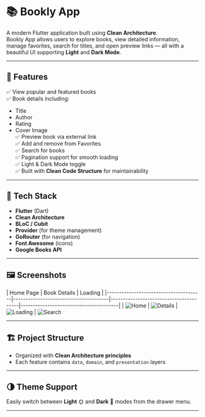 # 📚 Bookly App

A modern Flutter application built using **Clean Architecture**.  
Bookly App allows users to explore books, view detailed information, manage favorites, search for
titles, and open preview links — all with a beautiful UI supporting **Light** and **Dark Mode**.

---

## 🚀 Features

✅ View popular and featured books  
✅ Book details including:

- Title
- Author
- Rating
- Cover Image  
  ✅ Preview book via external link  
  ✅ Add and remove from Favorites  
  ✅ Search for books  
  ✅ Pagination support for smooth loading  
  ✅ Light & Dark Mode toggle  
  ✅ Built with **Clean Code Structure** for maintainability

---

## 🧠 Tech Stack

- **Flutter** (Dart)
- **Clean Architecture**
- **BLoC / Cubit**
- **Provider** (for theme management)
- **GoRouter** (for navigation)
- **Font Awesome** (icons)
- **Google Books API**

---

## 🖼️ Screenshots

| Home Page | Book Details | Loading |
|---------------------------------------|---------------------------------------|----------------------------------------|----------------------------------------|
| ![Home](assets/images/home_page.jpeg) | ![Details](assets/images/detail.jpeg) | ![Loading](assets/images/loading.jpeg) | ![Search](assets/images/search.jpeg)

---

## 🏗️ Project Structure

- Organized with **Clean Architecture principles**
- Each feature contains `data`, `domain`, and `presentation` layers

---

## 🌗 Theme Support

Easily switch between **Light** 🌞 and **Dark** 🌙 modes from the drawer menu.

---



